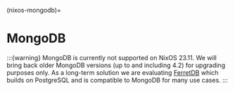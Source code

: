 (nixos-mongodb)=

# MongoDB

:::{warning}
MongoDB is currently not supported on NixOS 23.11.
We will bring back older MongoDB versions (up to and including 4.2) for upgrading purposes only.
As a long-term solution we are evaluating [FerretDB](https://www.ferretdb.com/) which builds on PostgreSQL
and is compatible to MongoDB for many use cases.
:::
